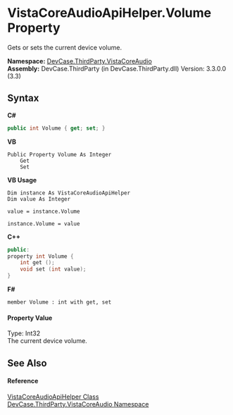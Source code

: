 # VistaCoreAudioApiHelper.Volume Property 
 

Gets or sets the current device volume.

**Namespace:**&nbsp;<a href="N_DevCase_ThirdParty_VistaCoreAudio">DevCase.ThirdParty.VistaCoreAudio</a><br />**Assembly:**&nbsp;DevCase.ThirdParty (in DevCase.ThirdParty.dll) Version: 3.3.0.0 (3.3)

## Syntax

**C#**<br />
``` C#
public int Volume { get; set; }
```

**VB**<br />
``` VB
Public Property Volume As Integer
	Get
	Set
```

**VB Usage**<br />
``` VB Usage
Dim instance As VistaCoreAudioApiHelper
Dim value As Integer

value = instance.Volume

instance.Volume = value
```

**C++**<br />
``` C++
public:
property int Volume {
	int get ();
	void set (int value);
}
```

**F#**<br />
``` F#
member Volume : int with get, set

```


#### Property Value
Type: Int32<br />The current device volume.

## See Also


#### Reference
<a href="T_DevCase_ThirdParty_VistaCoreAudio_VistaCoreAudioApiHelper">VistaCoreAudioApiHelper Class</a><br /><a href="N_DevCase_ThirdParty_VistaCoreAudio">DevCase.ThirdParty.VistaCoreAudio Namespace</a><br />